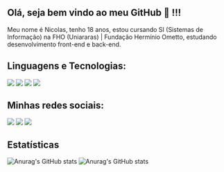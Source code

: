 ## Olá, seja bem vindo ao meu GitHub 👋 !!!

Meu nome é Nicolas, tenho 18 anos, estou cursando SI (Sistemas de Informação) na FHO (Uniararas) | Fundação Hermínio Ometto, estudando desenvolvimento front-end e back-end.

## Linguagens e Tecnologias:

[<img src="https://img.shields.io/badge/HTML5-E34F26?style=for-the-badge&logo=html5&logoColor=white"/>]()
[<img src="https://img.shields.io/badge/CSS3-1572B6?style=for-the-badge&logo=css3&logoColor=white"/>]()
[<img src="https://img.shields.io/badge/JavaScript-323330?style=for-the-badge&logo=javascript&logoColor=F7DF1E"/>]()
[<img src="https://img.shields.io/badge/Visual_Studio_Code-0078D4?style=for-the-badge&logo=visual%20studio%20code&logoColor=white"/>]()

## Minhas redes sociais:
<a href="https://www.linkedin.com/in/ngracioli/" target="_blank"><img src="https://img.shields.io/badge/linkedin-0077B5.svg?style=for-the-badge&logo=linkedin&logoColor=white"/></a>
<a href="mailto:nicolas.gracioli@gmail.com"><img src="https://img.shields.io/badge/Gmail-D14836?style=for-the-badge&logo=gmail&logoColor=white"/></a>
<a href="https://www.instagram.com/ns.curse/" target="_blank"><img src="https://img.shields.io/badge/Instagram-%23E4405F.svg?style=for-the-badge&logo=Instagram&logoColor=white"/></a>

## Estatísticas
![Anurag's GitHub stats](https://github-readme-stats.vercel.app/api?username=ngracioli&count_private=true&include_all_commits=true&show_icons=true&theme=radical&hide_border=false&show_owner=true)
![Anurag's GitHub stats](https://github-readme-stats.vercel.app/api/top-langs/?username=ngracioli&theme=radical&hide_border=false&&layout=compact)
